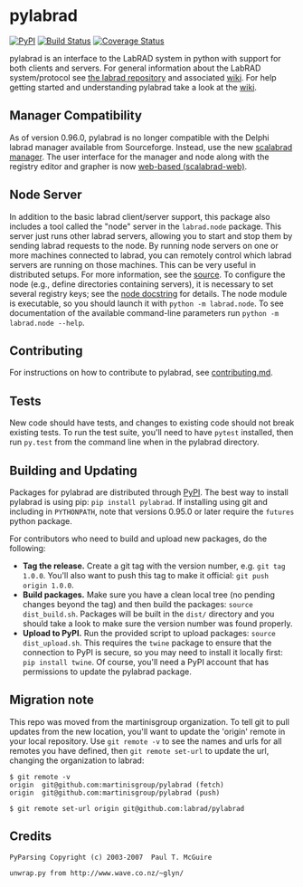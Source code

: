 # pylabrad

[![PyPI](https://img.shields.io/pypi/v/pylabrad.svg)](https://pypi.python.org/pypi/pylabrad)
[![Build Status](https://secure.travis-ci.org/labrad/pylabrad.png)](http://travis-ci.org/labrad/pylabrad)
[![Coverage Status](https://coveralls.io/repos/labrad/pylabrad/badge.svg)](https://coveralls.io/r/labrad/pylabrad)

pylabrad is an interface to the LabRAD system in python with support for both clients and servers.
For general information about the LabRAD system/protocol see [the labrad repository](https://github.com/labrad/labrad) and associated [wiki](https://github.com/labrad/labrad/wiki).
For help getting started and understanding pylabrad take a look at the [wiki](https://github.com/labrad/pylabrad/wiki).

## Manager Compatibility

As of version 0.96.0, pylabrad is no longer compatible with the Delphi labrad manager available from Sourceforge.
Instead, use the new [scalabrad manager](https://github.com/labrad/scalabrad).
The user interface for the manager and node along with the registry editor and grapher is now [web-based (scalabrad-web)](https://github.com/labrad/scalabrad-web).

## Node Server

In addition to the basic labrad client/server support, this package also includes a tool called the "node" server in the `labrad.node` package.
This server just runs other labrad servers, allowing you to start and stop them by sending labrad requests to the node.
By running node servers on one or more machines connected to labrad, you can remotely control which labrad servers are running on those machines.
This can be very useful in distributed setups.
For more information, see the [source](https://github.com/labrad/pylabrad/blob/master/labrad/node/__init__.py).
To configure the node (e.g., define directories containing servers), it is necessary to set several registry keys;
see the [node docstring](https://github.com/labrad/pylabrad/blob/master/labrad/node/__init__.py) for details.
The node module is executable, so you should launch it with `python -m labrad.node`.
To see documentation of the available command-line parameters run `python -m labrad.node --help`.

## Contributing

For instructions on how to contribute to pylabrad, see [contributing.md](https://github.com/labrad/labrad/blob/master/contributing.md).

## Tests

New code should have tests, and changes to existing code should not break existing tests.
To run the test suite, you'll need to have `pytest` installed, then run `py.test` from the command line when in the pylabrad directory.

## Building and Updating

Packages for pylabrad are distributed through [PyPI](https://pypi.python.org/pypi/pylabrad).
The best way to install pylabrad is using pip: `pip install pylabrad`.
If installing using git and including in `PYTHONPATH`, note that versions 0.95.0 or later require the `futures` python package.

For contributors who need to build and upload new packages, do the following:

* **Tag the release.** Create a git tag with the version number, e.g. `git tag 1.0.0`.
  You'll also want to push this tag to make it official: `git push origin 1.0.0`.
* **Build packages.** Make sure you have a clean local tree (no pending changes beyond the tag) and then build the packages: `source dist_build.sh`.
  Packages will be built in the `dist/` directory and you should take a look to make sure the version number was found properly.
* **Upload to PyPI.** Run the provided script to upload packages: `source dist_upload.sh`.
  This requires the `twine` package to ensure that the connection to PyPI is secure, so you may need to install it locally first: `pip install twine`.
  Of course, you'll need a PyPI account that has permissions to update the pylabrad package.

## Migration note

This repo was moved from the martinisgroup organization.
To tell git to pull updates from the new location, you'll
want to update the 'origin' remote in your local repository.
Use `git remote -v` to see the names and urls for all remotes
you have defined, then `git remote set-url` to update the url,
changing the organization to labrad:

```
$ git remote -v
origin	git@github.com:martinisgroup/pylabrad (fetch)
origin	git@github.com:martinisgroup/pylabrad (push)

$ git remote set-url origin git@github.com:labrad/pylabrad
```

## Credits

```
PyParsing Copyright (c) 2003-2007  Paul T. McGuire
```

```
unwrap.py from http://www.wave.co.nz/~glyn/
```
